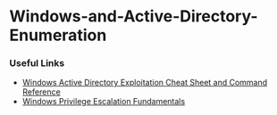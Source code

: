# Windows-and-Active-Directory-Enumeration

### Useful Links
* [Windows Active Directory Exploitation Cheat Sheet and Command Reference](https://cas.vancooten.com/posts/2020/11/windows-active-directory-exploitation-cheat-sheet-and-command-reference/)
* [Windows Privilege Escalation Fundamentals](https://www.fuzzysecurity.com/tutorials/16.html)
